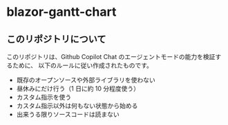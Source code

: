 # blazor-gantt-chart

## このリポジトリについて

このリポジトリは、Github Copilot Chat のエージェントモードの能力を検証するために、
以下のルールに従い作成されたものです。

- 既存のオープンソースや外部ライブラリを使わない
- 昼休みにだけ行う（1 日に約 10 分程度使う）
- カスタム指示を使う
- カスタム指示以外は何もない状態から始める
- 出来うる限りソースコードは読まない

